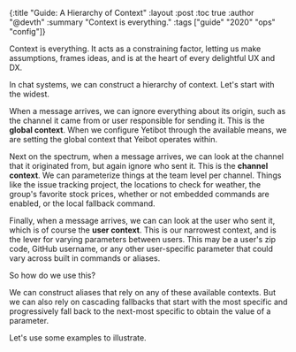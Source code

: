 {:title "Guide: A Hierarchy of Context"
 :layout :post
 :toc true
 :author "@devth"
 :summary "Context is everything."
 :tags  ["guide" "2020" "ops" "config"]}

Context is everything. It acts as a constraining factor, letting us make
assumptions, frames ideas, and is at the heart of every delightful UX and DX.

In chat systems, we can construct a hierarchy of context. Let's start with the
widest.

When a message arrives, we can ignore everything about its origin, such as the
channel it came from or user responsible for sending it. This is the **global
context**. When we configure Yetibot through the available means, we are setting
the global context that Yeibot operates within.

Next on the spectrum, when a message arrives, we can look at the channel that it
originated from, but again ignore who sent it. This is the **channel context**. We
can parameterize things at the team level per channel. Things like the issue
tracking project, the locations to check for weather, the group's favorite stock
prices, whether or not embedded commands are enabled, or the local fallback
command.

Finally, when a message arrives, we can can look at the user who sent it, which
is of course the **user context**. This is our narrowest context, and is the lever
for varying parameters between users. This may be a user's zip code, GitHub
username, or any other user-specific parameter that could vary across built in
commands or aliases.

So how do we use this?

We can construct aliases that rely on any of these available contexts. But we
can also rely on cascading fallbacks that start with the most specific and
progressively fall back to the next-most specific to obtain the value of a
parameter.

Let's use some examples to illustrate.
